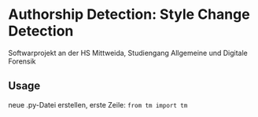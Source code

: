 # Authorship Detection: Style Change Detection
 
Softwarprojekt an der HS Mittweida, Studiengang Allgemeine und Digitale Forensik



## Usage

neue .py-Datei erstellen, erste Zeile: 
```from tm import tm```
